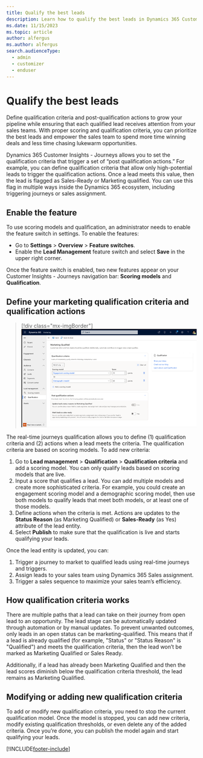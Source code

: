 ```yaml
---
title: Qualify the best leads
description: Learn how to qualify the best leads in Dynamics 365 Customer Insights - Journeys.
ms.date: 11/15/2023
ms.topic: article
author: alfergus
ms.author: alfergus
search.audienceType: 
  - admin
  - customizer
  - enduser
---
```


# Qualify the best leads

Define qualification criteria and post-qualification actions to grow your pipeline while ensuring that each qualified lead receives attention from your sales teams. With proper scoring and qualification criteria, you can prioritize the best leads and empower the sales team to spend more time winning deals and less time chasing lukewarm opportunities.

Dynamics 365 Customer Insights - Journeys allows you to set the qualification criteria that trigger a set of “post qualification actions.” For example, you can define qualification criteria that allow only high-potential leads to trigger the qualification actions. Once a lead meets this value, then the lead is flagged as Sales-Ready or Marketing qualified. You can use this flag in multiple ways inside the Dynamics 365 ecosystem, including triggering journeys or sales assignment.

## Enable the feature

To use scoring models and qualification, an administrator needs to enable the feature switch in settings. To enable the features:
- Go to **Settings** > **Overview** > **Feature switches**.
- Enable the **Lead Management** feature switch and select **Save** in the upper right corner.

Once the feature switch is enabled, two new features appear on your Customer Insights - Journeys navigation bar: **Scoring models** and **Qualification**.

## Define your marketing qualification criteria and qualification actions

> [!div class="mx-imgBorder"]
> ![Screenshot showing lead qualification selection criteria](media/select-lead-qualification-criteria.png "Screenshot showing lead qualification selection criteria")

The real-time journeys qualification allows you to define (1) qualification criteria and (2) actions when a lead meets the criteria. The qualification criteria are based on scoring models. To add new criteria:

1. Go to **Lead management** > **Qualification** > **Qualification criteria** and add a scoring model. You can only qualify leads based on scoring models that are live. 
1. Input a score that qualifies a lead. You can add multiple models and create more sophisticated criteria. For example, you could create an engagement scoring model and a demographic scoring model, then use both models to qualify leads that meet both models, or at least one of those models.
1. Define actions when the criteria is met. Actions are updates to the **Status Reason** (as Marketing Qualified) or **Sales-Ready** (as Yes) attribute of the lead entity.
1. Select **Publish** to make sure that the qualification is live and starts qualifying your leads.

Once the lead entity is updated, you can:
1. Trigger a journey to market to qualified leads using real-time journeys and triggers. 
1. Assign leads to your sales team using Dynamics 365 Sales assignment.
1. Trigger a sales sequence to maximize your sales team’s efficiency.

## How qualification criteria works

There are multiple paths that a lead can take on their journey from open lead to an opportunity. The lead stage can be automatically updated through automation or by manual updates. To prevent unwanted outcomes, only leads in an open status can be marketing-qualified. This means that if a lead is already qualified (for example, "Status" or "Status Reason" is "Qualified") and meets the qualification criteria, then the lead won’t be marked as Marketing Qualified or Sales Ready.

Additionally, if a lead has already been Marketing Qualified and then the lead scores diminish below the qualification criteria threshold, the lead remains as Marketing Qualified.

## Modifying or adding new qualification criteria 

To add or modify new qualification criteria, you need to stop the current qualification model. Once the model is stopped, you can add new criteria, modify existing qualification thresholds, or even delete any of the added criteria. Once you’re done, you can publish the model again and start qualifying your leads.

[!INCLUDE[footer-include](./includes/footer-banner.md)]

